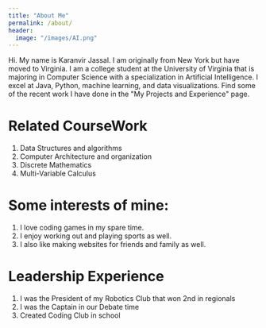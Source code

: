 ```yaml
---
title: "About Me"
permalink: /about/
header:
  image: "/images/AI.png"
---
```


Hi. My name is Karanvir Jassal. I am originally from New York but have moved to Virginia. I am a college student at the University of Virginia that is majoring in Computer Science with a specialization in Artificial Intelligence. I excel at Java, Python, machine learning, and data visualizations. Find some of the recent work I have done in the "My Projects and Experience" page.

# Related CourseWork
1. Data Structures and algorithms
2. Computer Architecture and organization
3. Discrete Mathematics
4. Multi-Variable Calculus


# Some interests of mine:
1. I love coding games in my spare time.
2. I enjoy working out and playing sports as well.
3. I also like making websites for friends and family as well.

# Leadership Experience
1. I was the President of my Robotics Club that won 2nd in regionals
2. I was the Captain in our Debate time
3. Created Coding Club in school
